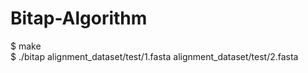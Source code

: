 # Bitap-Algorithm

$ make <br>
$ ./bitap alignment_dataset/test/1.fasta alignment_dataset/test/2.fasta
